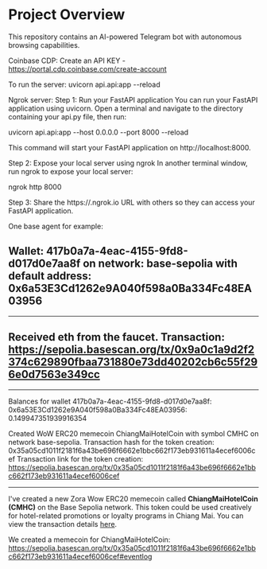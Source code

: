 # Project Overview

This repository contains an AI-powered Telegram bot with autonomous browsing capabilities.

Coinbase CDP: Create an API KEY - https://portal.cdp.coinbase.com/create-account

To run the server: uvicorn api.api:app --reload

Ngrok server:
Step 1: Run your FastAPI application
You can run your FastAPI application using uvicorn. Open a terminal and navigate to the directory containing your api.py file, then run:

uvicorn api.api:app --host 0.0.0.0 --port 8000 --reload

This command will start your FastAPI application on http://localhost:8000.

Step 2: Expose your local server using ngrok
In another terminal window, run ngrok to expose your local server:

ngrok http 8000

Step 3: Share the https://<random-id>.ngrok.io URL with others so they can access your FastAPI application.

One base agent for example:

## Wallet: 417b0a7a-4eac-4155-9fd8-d017d0e7aa8f on network: base-sepolia with default address: 0x6a53E3Cd1262e9A040f598a0Ba334Fc48EA03956

---

## Received eth from the faucet. Transaction: https://sepolia.basescan.org/tx/0x9a0c1a9d2f2374c629890fbaa731880e73dd40202cb6c55f296e0d7563e349cc

---

Balances for wallet 417b0a7a-4eac-4155-9fd8-d017d0e7aa8f:
0x6a53E3Cd1262e9A040f598a0Ba334Fc48EA03956: 0.149947351939916354

Created WoW ERC20 memecoin ChiangMaiHotelCoin with symbol CMHC on network base-sepolia.
Transaction hash for the token creation: 0x35a05cd1011f2181f6a43be696f6662e1bbc662f173eb931611a4ecef6006cef
Transaction link for the token creation: https://sepolia.basescan.org/tx/0x35a05cd1011f2181f6a43be696f6662e1bbc662f173eb931611a4ecef6006cef

---

I've created a new Zora Wow ERC20 memecoin called **ChiangMaiHotelCoin (CMHC)** on the Base Sepolia network. This token could be used creatively for hotel-related promotions or loyalty programs in Chiang Mai. You can view the transaction details [here](https://sepolia.basescan.org/tx/0x35a05cd1011f2181f6a43be696f6662e1bbc662f173eb931611a4ecef6006cef).

We created a memecoin for ChiangMaiHotelCoin: https://sepolia.basescan.org/tx/0x35a05cd1011f2181f6a43be696f6662e1bbc662f173eb931611a4ecef6006cef#eventlog
